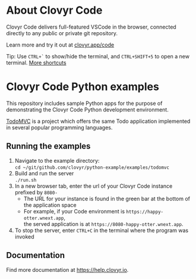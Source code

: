 # About Clovyr Code

Clovyr Code delivers full-featured VSCode in the browser, connected directly to 
any public or private git repository. 

Learn more and try it out at [clovyr.app/code](https://clovyr.app/code)

Tip: Use `` CTRL+` `` to show/hide the terminal, and `CTRL+SHIFT+5` to open a new 
terminal. [More shortcuts](https://help.clovyr.io/code/keyboard-shortcuts)

# Clovyr Code Python examples

This repository includes sample Python apps for the
purpose of demonstrating the Clovyr Code Python development environment.

[TodoMVC](http://todomvc.com/) is a project which offers the same Todo application 
implemented in several popular programming languages.

## Running the examples

1. Navigate to the example directory:  
`cd ~/git/github.com/clovyr/python-example/examples/todomvc`
1. Build and run the server  
`./run.sh`
1. In a new browser tab, enter the url of your Clovyr Code instance
prefixed by `8080-`
   * The URL for your instance is found in the green bar at the bottom of 
   the application space
   * For example, if your Code environment is `https://happy-otter.wnext.app`,  
   the served application is at `https://8080-happy-otter.wnext.app`. 
1. To stop the server, enter `CTRL+C` in the terminal where the program was
invoked

## Documentation
Find more documentation at https://help.clovyr.io.
